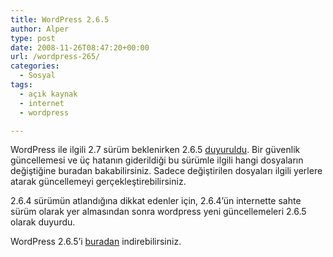 ```yaml
---
title: WordPress 2.6.5
author: Alper
type: post
date: 2008-11-26T08:47:20+00:00
url: /wordpress-265/
categories:
  - Sosyal
tags:
  - açık kaynak
  - internet
  - wordpress

---
```

WordPress ile ilgili 2.7 sürüm beklenirken 2.6.5 [duyuruldu][1]. Bir güvenlik güncellemesi ve üç hatanın giderildiği bu sürümle ilgili hangi dosyaların değiştiğine buradan bakabilirsiniz. Sadece değiştirilen dosyaları ilgili yerlere atarak güncellemeyi gerçekleştirebilirsiniz.

2.6.4 sürümün atlandığına dikkat edenler için, 2.6.4&#8217;ün internette sahte sürüm olarak yer almasından sonra wordpress yeni güncellemeleri 2.6.5 olarak duyurdu.

WordPress 2.6.5&#8217;i [buradan][2] indirebilirsiniz.

 [1]: http://wordpress.org/development/2008/11/wordpress-265/
 [2]: http://wordpress.org/download/